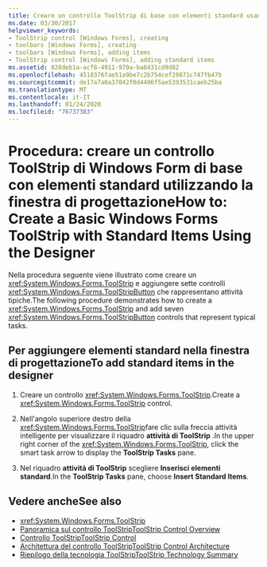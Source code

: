 ```yaml
---
title: Creare un controllo ToolStrip di base con elementi standard usando la finestra di progettazione
ms.date: 03/30/2017
helpviewer_keywords:
- ToolStrip control [Windows Forms], creating
- toolbars [Windows Forms], creating
- toolbars [Windows Forms], adding items
- ToolStrip control [Windows Forms], adding standard items
ms.assetid: 028deb1a-acf8-4911-979a-ba8431cd9d82
ms.openlocfilehash: 4518376fae51a9be7c2b754cef20871c747fb47b
ms.sourcegitcommit: de17a7a0a37042f0d4406f5ae5393531caeb25ba
ms.translationtype: MT
ms.contentlocale: it-IT
ms.lasthandoff: 01/24/2020
ms.locfileid: "76737383"
---
```

# <a name="how-to-create-a-basic-windows-forms-toolstrip-with-standard-items-using-the-designer"></a><span data-ttu-id="d48e0-102">Procedura: creare un controllo ToolStrip di Windows Form di base con elementi standard utilizzando la finestra di progettazione</span><span class="sxs-lookup"><span data-stu-id="d48e0-102">How to: Create a Basic Windows Forms ToolStrip with Standard Items Using the Designer</span></span>
<span data-ttu-id="d48e0-103">Nella procedura seguente viene illustrato come creare un <xref:System.Windows.Forms.ToolStrip> e aggiungere sette controlli <xref:System.Windows.Forms.ToolStripButton> che rappresentano attività tipiche.</span><span class="sxs-lookup"><span data-stu-id="d48e0-103">The following procedure demonstrates how to create a <xref:System.Windows.Forms.ToolStrip> and add seven <xref:System.Windows.Forms.ToolStripButton> controls that represent typical tasks.</span></span>

## <a name="to-add-standard-items-in-the-designer"></a><span data-ttu-id="d48e0-104">Per aggiungere elementi standard nella finestra di progettazione</span><span class="sxs-lookup"><span data-stu-id="d48e0-104">To add standard items in the designer</span></span>

1. <span data-ttu-id="d48e0-105">Creare un controllo <xref:System.Windows.Forms.ToolStrip>.</span><span class="sxs-lookup"><span data-stu-id="d48e0-105">Create a <xref:System.Windows.Forms.ToolStrip> control.</span></span>

2. <span data-ttu-id="d48e0-106">Nell'angolo superiore destro della <xref:System.Windows.Forms.ToolStrip>fare clic sulla freccia attività intelligente per visualizzare il riquadro **attività di ToolStrip** .</span><span class="sxs-lookup"><span data-stu-id="d48e0-106">In the upper right corner of the <xref:System.Windows.Forms.ToolStrip>, click the smart task arrow to display the **ToolStrip Tasks** pane.</span></span>

3. <span data-ttu-id="d48e0-107">Nel riquadro **attività di ToolStrip** scegliere **Inserisci elementi standard**.</span><span class="sxs-lookup"><span data-stu-id="d48e0-107">In the **ToolStrip Tasks** pane, choose **Insert Standard Items**.</span></span>

## <a name="see-also"></a><span data-ttu-id="d48e0-108">Vedere anche</span><span class="sxs-lookup"><span data-stu-id="d48e0-108">See also</span></span>

- <xref:System.Windows.Forms.ToolStrip>
- [<span data-ttu-id="d48e0-109">Panoramica sul controllo ToolStrip</span><span class="sxs-lookup"><span data-stu-id="d48e0-109">ToolStrip Control Overview</span></span>](toolstrip-control-overview-windows-forms.md)
- [<span data-ttu-id="d48e0-110">Controllo ToolStrip</span><span class="sxs-lookup"><span data-stu-id="d48e0-110">ToolStrip Control</span></span>](toolstrip-control-windows-forms.md)
- [<span data-ttu-id="d48e0-111">Architettura del controllo ToolStrip</span><span class="sxs-lookup"><span data-stu-id="d48e0-111">ToolStrip Control Architecture</span></span>](toolstrip-control-architecture.md)
- [<span data-ttu-id="d48e0-112">Riepilogo della tecnologia ToolStrip</span><span class="sxs-lookup"><span data-stu-id="d48e0-112">ToolStrip Technology Summary</span></span>](toolstrip-technology-summary.md)
